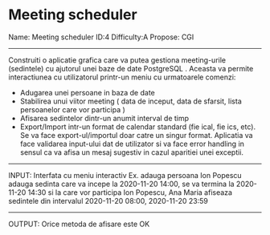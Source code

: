 # Meeting scheduler

Name: Meeting scheduler ID:4 Difficulty:A Propose: CGI

--------------
Construiti o aplicatie grafica care va putea gestiona meeting-urile (sedintele) cu ajutorul unei
baze de date PostgreSQL . Aceasta va permite interactiunea cu utilizatorul printr-un meniu cu
urmatoarele comenzi:
- Adugarea unei persoane in baza de date
- Stabilirea unui viitor meeting ( data de inceput, data de sfarsit, lista persoanelor care
vor participa )
- Afisarea sedintelor dintr-un anumit interval de timp
- Export/Import intr-un format de calendar standard (fie ical, fie ics, etc). Se va face
export-ul/importul doar catre un singur format.
Aplicatia va face validarea input-ului dat de utilizator si va face error handling in sensul ca va
afisa un mesaj sugestiv in cazul aparitiei unei exceptii.

-----------------------
INPUT: Interfata cu meniu interactiv
Ex. adauga persoana Ion Popescu
adauga sedinta care va incepe la 2020-11-20 14:00, se va termina la 2020-11-20 14:30
si la care vor participa Ion Popescu, Ana Maria
afiseaza sedintele din intervalul 2020-11-20 08:00, 2020-11-20 23:59

----------------------
OUTPUT:
Orice metoda de afisare este OK
